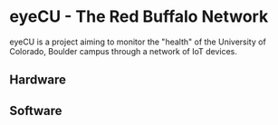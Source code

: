 # eyeCU - The Red Buffalo Network
eyeCU is a project aiming to monitor the "health" of the University of Colorado, Boulder campus through a network of IoT devices.

## Hardware

## Software
